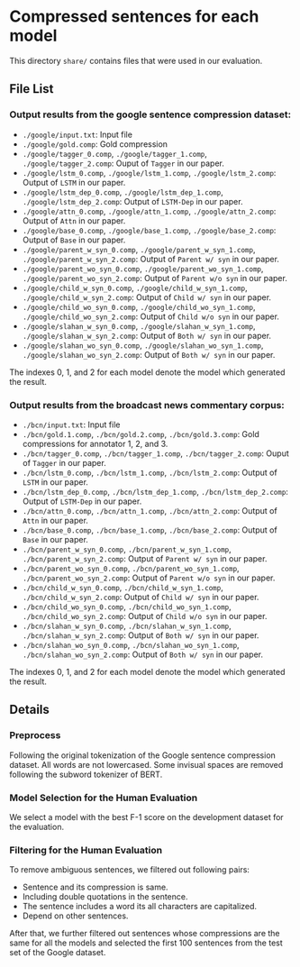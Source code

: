 # Compressed sentences for each model

This directory ``share/`` contains files that were used in our evaluation.

## File List

### Output results from the google sentence compression dataset:
- `./google/input.txt`: Input file
- `./google/gold.comp`: Gold compression
- `./google/tagger_0.comp`, `./google/tagger_1.comp`, `./google/tagger_2.comp`: Ouput of `Tagger` in our paper.
- `./google/lstm_0.comp`, `./google/lstm_1.comp`, `./google/lstm_2.comp`: Output of `LSTM` in our paper.
- `./google/lstm_dep_0.comp`, `./google/lstm_dep_1.comp`, `./google/lstm_dep_2.comp`: Output of `LSTM-Dep` in our paper.
- `./google/attn_0.comp`, `./google/attn_1.comp`, `./google/attn_2.comp`: Output of `Attn` in our paper.
- `./google/base_0.comp`, `./google/base_1.comp`, `./google/base_2.comp`: Output of `Base` in our paper.
- `./google/parent_w_syn_0.comp`, `./google/parent_w_syn_1.comp`, `./google/parent_w_syn_2.comp`: Output of `Parent w/ syn` in our paper.
- `./google/parent_wo_syn_0.comp`, `./google/parent_wo_syn_1.comp`, `./google/parent_wo_syn_2.comp`: Output of `Parent w/o syn` in our paper.
- `./google/child_w_syn_0.comp`, `./google/child_w_syn_1.comp`, `./google/child_w_syn_2.comp`: Output of `Child w/ syn` in our paper.
- `./google/child_wo_syn_0.comp`, `./google/child_wo_syn_1.comp`, `./google/child_wo_syn_2.comp`: Output of `Child w/o syn` in our paper.
- `./google/slahan_w_syn_0.comp`, `./google/slahan_w_syn_1.comp`, `./google/slahan_w_syn_2.comp`: Output of `Both w/ syn` in our paper.
- `./google/slahan_wo_syn_0.comp`, `./google/slahan_wo_syn_1.comp`, `./google/slahan_wo_syn_2.comp`: Output of `Both w/ syn` in our paper.

The indexes 0, 1, and 2 for each model denote the model which generated the result.

### Output results from the broadcast news commentary corpus:
- `./bcn/input.txt`: Input file
- `./bcn/gold.1.comp`, `./bcn/gold.2.comp`, `./bcn/gold.3.comp`: Gold compressions for annotator 1, 2, and 3.
- `./bcn/tagger_0.comp`, `./bcn/tagger_1.comp`, `./bcn/tagger_2.comp`: Ouput of `Tagger` in our paper.
- `./bcn/lstm_0.comp`, `./bcn/lstm_1.comp`, `./bcn/lstm_2.comp`: Output of `LSTM` in our paper.
- `./bcn/lstm_dep_0.comp`, `./bcn/lstm_dep_1.comp`, `./bcn/lstm_dep_2.comp`: Output of `LSTM-Dep` in our paper.
- `./bcn/attn_0.comp`, `./bcn/attn_1.comp`, `./bcn/attn_2.comp`: Output of `Attn` in our paper.
- `./bcn/base_0.comp`, `./bcn/base_1.comp`, `./bcn/base_2.comp`: Output of `Base` in our paper.
- `./bcn/parent_w_syn_0.comp`, `./bcn/parent_w_syn_1.comp`, `./bcn/parent_w_syn_2.comp`: Output of `Parent w/ syn` in our paper.
- `./bcn/parent_wo_syn_0.comp`, `./bcn/parent_wo_syn_1.comp`, `./bcn/parent_wo_syn_2.comp`: Output of `Parent w/o syn` in our paper.
- `./bcn/child_w_syn_0.comp`, `./bcn/child_w_syn_1.comp`, `./bcn/child_w_syn_2.comp`: Output of `Child w/ syn` in our paper.
- `./bcn/child_wo_syn_0.comp`, `./bcn/child_wo_syn_1.comp`, `./bcn/child_wo_syn_2.comp`: Output of `Child w/o syn` in our paper.
- `./bcn/slahan_w_syn_0.comp`, `./bcn/slahan_w_syn_1.comp`, `./bcn/slahan_w_syn_2.comp`: Output of `Both w/ syn` in our paper.
- `./bcn/slahan_wo_syn_0.comp`, `./bcn/slahan_wo_syn_1.comp`, `./bcn/slahan_wo_syn_2.comp`: Output of `Both w/ syn` in our paper.

The indexes 0, 1, and 2 for each model denote the model which generated the result.

## Details

### Preprocess

Following the original tokenization of the Google sentence compression dataset.
All words are not lowercased.
Some invisual spaces are removed following the subword tokenizer of BERT.

### Model Selection for the Human Evaluation

We select a model with the best F-1 score on the development dataset for the evaluation.

### Filtering for the Human Evaluation

To remove ambiguous sentences, we filtered out following pairs:
- Sentence and its compression is same.
- Including double quotations in the sentence.
- The sentence includes a word its all characters are capitalized.
- Depend on other sentences.

After that, we further filtered out sentences whose compressions are the same for all the models and selected the first 100 sentences from the test set of the Google dataset.
